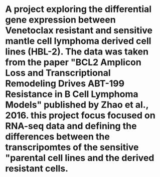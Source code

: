 # A project exploring the differential gene expression between Venetoclax resistant and sensitive mantle cell lymphoma derived cell lines (HBL-2). The data was taken from the paper "BCL2 Amplicon Loss and Transcriptional Remodeling Drives ABT-199 Resistance in B Cell Lymphoma Models" published by Zhao et al., 2016. this project focus focused on RNA-seq data and defining the differences between the transcripomtes of the sensitive "parental cell lines and the derived resistant cells.
